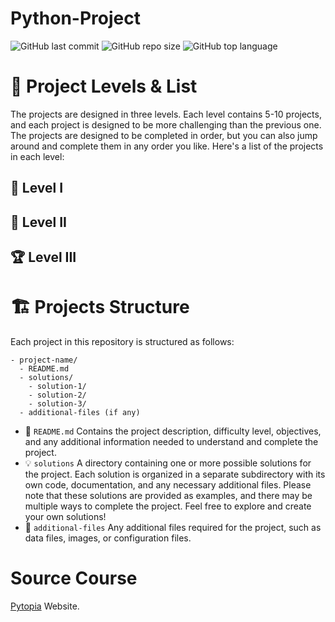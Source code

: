 # Python-Project
![GitHub last commit](https://img.shields.io/github/last-commit/Yousefess/python-project)
![GitHub repo size](https://img.shields.io/github/repo-size/Yousefess/python-project)
![GitHub top language](https://img.shields.io/github/languages/top/Yousefess/python-project)

# 🚀 Project Levels & List
The projects are designed in three levels. Each level contains 5-10 projects, and each project is designed to be more challenging than the previous one. The projects are designed to be completed in order, but you can also jump around and complete them in any order you like. Here's a list of the projects in each level:

## 🎈 Level I


## 🚀 Level II


## 🏆 Level III


# 🏗️ Projects Structure
Each project in this repository is structured as follows:
```
- project-name/
  - README.md
  - solutions/
    - solution-1/
    - solution-2/
    - solution-3/
  - additional-files (if any)
```
-  📃 `README.md`
Contains the project description, difficulty level, objectives, and any additional information needed to understand and complete the project.
- 💡 `solutions`
A directory containing one or more possible solutions for the project. Each solution is organized in a separate subdirectory with its own code, documentation, and any necessary additional files. Please note that these solutions are provided as examples, and there may be multiple ways to complete the project. Feel free to explore and create your own solutions!
- 📁 `additional-files`
Any additional files required for the project, such as data files, images, or configuration files.

# Source Course
[Pytopia](https://www.pytopia.ai/) Website.